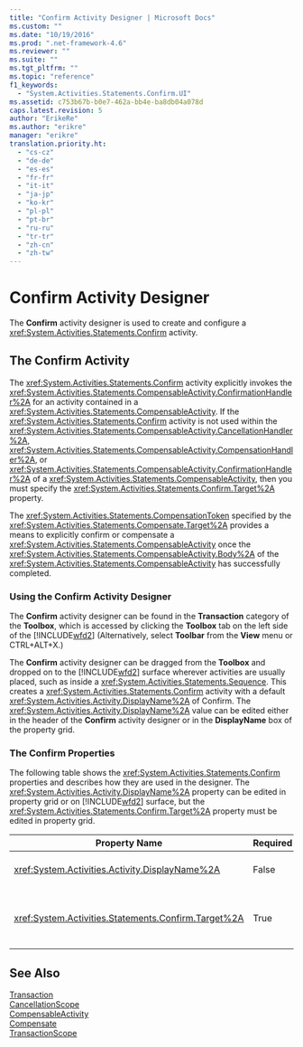 ```yaml
---
title: "Confirm Activity Designer | Microsoft Docs"
ms.custom: ""
ms.date: "10/19/2016"
ms.prod: ".net-framework-4.6"
ms.reviewer: ""
ms.suite: ""
ms.tgt_pltfrm: ""
ms.topic: "reference"
f1_keywords: 
  - "System.Activities.Statements.Confirm.UI"
ms.assetid: c753b67b-b0e7-462a-bb4e-ba8db04a078d
caps.latest.revision: 5
author: "ErikeRe"
ms.author: "erikre"
manager: "erikre"
translation.priority.ht: 
  - "cs-cz"
  - "de-de"
  - "es-es"
  - "fr-fr"
  - "it-it"
  - "ja-jp"
  - "ko-kr"
  - "pl-pl"
  - "pt-br"
  - "ru-ru"
  - "tr-tr"
  - "zh-cn"
  - "zh-tw"
---
```

# Confirm Activity Designer
The **Confirm** activity designer is used to create and configure a <xref:System.Activities.Statements.Confirm> activity.  
  
## The Confirm Activity  
 The <xref:System.Activities.Statements.Confirm> activity explicitly invokes the <xref:System.Activities.Statements.CompensableActivity.ConfirmationHandler%2A> for an activity contained in a <xref:System.Activities.Statements.CompensableActivity>. If the <xref:System.Activities.Statements.Confirm> activity is not used within the <xref:System.Activities.Statements.CompensableActivity.CancellationHandler%2A>, <xref:System.Activities.Statements.CompensableActivity.CompensationHandler%2A>, or <xref:System.Activities.Statements.CompensableActivity.ConfirmationHandler%2A> of a <xref:System.Activities.Statements.CompensableActivity>, then you must specify the <xref:System.Activities.Statements.Confirm.Target%2A> property.  
  
 The <xref:System.Activities.Statements.CompensationToken> specified by the <xref:System.Activities.Statements.Compensate.Target%2A> provides a means to explicitly confirm or compensate a <xref:System.Activities.Statements.CompensableActivity> once the <xref:System.Activities.Statements.CompensableActivity.Body%2A> of the <xref:System.Activities.Statements.CompensableActivity> has successfully completed.  
  
### Using the Confirm Activity Designer  
 The **Confirm** activity designer can be found in the **Transaction** category of the **Toolbox**, which is accessed by clicking the **Toolbox** tab on the left side of the [!INCLUDE[wfd2](../workflow-designer/includes/wfd2_md.md)] (Alternatively, select **Toolbar** from the **View** menu or CTRL+ALT+X.)  
  
 The **Confirm** activity designer can be dragged from the **Toolbox** and dropped on to the [!INCLUDE[wfd2](../workflow-designer/includes/wfd2_md.md)] surface wherever activities are usually placed, such as inside a <xref:System.Activities.Statements.Sequence>. This creates a <xref:System.Activities.Statements.Confirm> activity with a default <xref:System.Activities.Activity.DisplayName%2A> of Confirm. The <xref:System.Activities.Activity.DisplayName%2A> value can be edited either in the header of the **Confirm** activity designer or in the **DisplayName** box of the property grid.  
  
### The Confirm Properties  
 The following table shows the <xref:System.Activities.Statements.Confirm> properties and describes how they are used in the designer. The <xref:System.Activities.Activity.DisplayName%2A> property can be edited in property grid or on [!INCLUDE[wfd2](../workflow-designer/includes/wfd2_md.md)] surface, but the <xref:System.Activities.Statements.Confirm.Target%2A> property must be edited in property grid.  
  
|Property Name|Required|Usage|  
|-------------------|--------------|-----------|  
|<xref:System.Activities.Activity.DisplayName%2A>|False|Specifies the optional friendly name of the <xref:System.Activities.Statements.CancellationScope> activity. The default is Confirm.|  
|<xref:System.Activities.Statements.Confirm.Target%2A>|True|Specifies the <xref:System.Activities.InArgument%601> that contains the <xref:System.Activities.Statements.CompensationToken> for this <xref:System.Activities.Statements.Confirm> activity.|  
  
## See Also  
 [Transaction](../workflow-designer/transaction-activity-designers.md)   
 [CancellationScope](../workflow-designer/cancellationscope-activity-designer.md)   
 [CompensableActivity](../workflow-designer/compensableactivity-activity-designer.md)   
 [Compensate](../workflow-designer/compensate-activity-designer.md)   
 [TransactionScope](../workflow-designer/transactionscope-activity-designer.md)